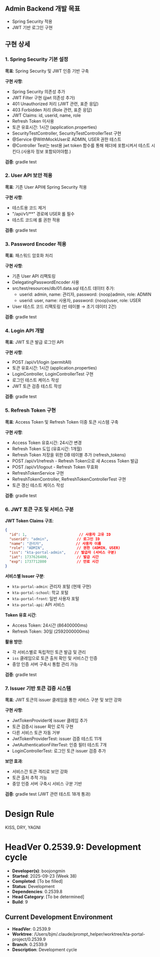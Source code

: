 ## Admin Backend 개발 목표
- Spring Security 적용
- JWT 기반 로그인 구현

## 구현 상세

### 1. Spring Security 기본 설정
**목표**: Spring Security 및 JWT 인증 기반 구축

**구현 사항**:
- Spring Security 의존성 추가
- JWT Filter 구현 (jjwt 의존성 추가)
- 401 Unauthorized 처리 (JWT 관련, 표준 응답)
- 403 Forbidden 처리 (Role 관련, 표준 응답)
- JWT Claims: id, userid, name, role
- Refresh Token 미사용
- 토큰 유효시간: 1시간 (application.properties)
- SecurityTestController, SecurityTestControllerTest 구현
- @Service @WithMockUser로 ADMIN, USER 권한 테스트
- @Controller Test는 test용 jwt token 함수를 통해 헤더에 포함시켜서 테스트 시킨다.(사용자 정보 포함되어야함.)

**검증**: gradle test

### 2. User API 보안 적용
**목표**: 기존 User API에 Spring Security 적용

**구현 사항**:
- 테스트용 코드 제거
- "/api/v1/**" 경로에 USER 롤 필수
- 테스트 코드에 롤 권한 적용

**검증**: gradle test

### 3. Password Encoder 적용
**목표**: 패스워드 암호화 처리

**구현 사항**:
- 기존 User API 리팩토링
- DelegatingPasswordEncoder 사용
- src/test/resources/db/01.data.sql 테스트 데이터 추가:
  - userid: admin, name: 관리자, password: {noop}admin, role: ADMIN
  - userid: user, name: 사용자, password: {noop}user, role: USER
- User 테스트 코드 리팩토링 (빈 테이블 → 초기 데이터 2건)

**검증**: gradle test

### 4. Login API 개발
**목표**: JWT 토큰 발급 로그인 API

**구현 사항**:
- POST /api/v1/login (permitAll)
- 토큰 유효시간: 1시간 (application.properties)
- LoginController, LoginControllerTest 구현
- 로그인 테스트 케이스 작성
- JWT 토큰 검증 테스트 작성

**검증**: gradle test

### 5. Refresh Token 구현
**목표**: Access Token 및 Refresh Token 이중 토큰 시스템 구축

**구현 사항**:
- Access Token 유효시간: 24시간 변경
- Refresh Token 도입 (유효시간: 1개월)
- Refresh Token 저장을 위한 DB 테이블 추가 (refresh_tokens)
- POST /api/v1/refresh - Refresh Token으로 새 Access Token 발급
- POST /api/v1/logout - Refresh Token 무효화
- RefreshTokenService 구현
- RefreshTokenController, RefreshTokenControllerTest 구현
- 토큰 갱신 테스트 케이스 작성

**검증**: gradle test

### 6. JWT 토큰 구조 및 서비스 구분

**JWT Token Claims 구조**:
```json
{
  "id": 1,                        // 사용자 고유 ID
  "userid": "admin",             // 로그인 ID
  "name": "관리자",               // 사용자 이름
  "role": "ADMIN",               // 권한 (ADMIN, USER)
  "iss": "kta-portal-admin",    // 발급자 (서비스 구분)
  "iat": 1737626400,             // 발급 시간
  "exp": 1737712800              // 만료 시간
}
```

**서비스별 Issuer 구분**:
- `kta-portal-admin`: 관리자 포털 (현재 구현)
- `kta-portal-school`: 학교 포털
- `kta-portal-front`: 일반 사용자 포털
- `kta-portal-api`: API 서비스

**Token 유효 시간**:
- Access Token: 24시간 (86400000ms)
- Refresh Token: 30일 (2592000000ms)

**활용 방안**:
- 각 서비스별로 독립적인 토큰 발급 및 관리
- `iss` 클레임으로 토큰 출처 확인 및 서비스간 인증
- 중앙 인증 서버 구축시 통합 관리 가능

**검증**: gradle test

### 7. Issuer 기반 토큰 검증 시스템

**목표**: JWT 토큰의 issuer 클레임을 통한 서비스 구분 및 보안 강화

**구현 사항**:
- JwtTokenProvider에 issuer 클레임 추가
- 토큰 검증시 issuer 확인 로직 구현
- 다른 서비스 토큰 자동 거부
- JwtTokenProviderTest: issuer 검증 테스트 11개
- JwtAuthenticationFilterTest: 인증 필터 테스트 7개
- LoginControllerTest: 로그인 토큰 issuer 검증 추가

**보안 효과**:
- 서비스간 토큰 격리로 보안 강화
- 토큰 출처 추적 가능
- 중앙 인증 서버 구축시 서비스 구분 기반

**검증**: gradle test (JWT 관련 테스트 18개 통과)



# Design Rule
KISS, DRY, YAGNI

# HeadVer 0.2539.9: Development cycle

- **Developer(s)**: boojongmin
- **Started**: 2025-09-23 (Week 38)
- **Completed**: [To be filled]
- **Status**: Development
- **Dependencies**: 0.2539.8
- **Head Category**: [To be determined]
- **Build**: 9

## Current Development Environment
- **HeadVer**: 0.2539.9
- **Worktree**: /Users/bjm/.claude/prompt_helper/worktree/kta-portal-project/0.2539.9
- **Branch**: 0.2539.9
- **Description**: Development cycle
